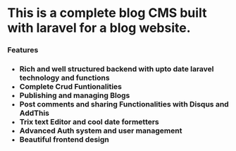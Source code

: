 <h1>This is a complete blog CMS built with laravel for a blog website.</h1>

<h3>Features<h3>
    <ul>
        <li>
            Rich and well structured backend with upto date laravel technology and functions
        </li>
        <li> Complete Crud Funtionalities </li>
        <li> Publishing and managing Blogs </li>
        <li> Post comments and sharing Functionalities with Disqus and AddThis </li>
        <li> Trix text Editor and cool date formetters </li>
        <li> Advanced Auth system and user management</li>
        <li> Beautiful frontend design </li>
    </ul>
  
  
